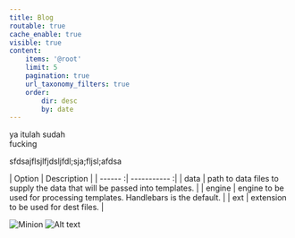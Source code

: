 ```yaml
---
title: Blog
routable: true
cache_enable: true
visible: true
content:
    items: '@root'
    limit: 5
    pagination: true
    url_taxonomy_filters: true
    order:
        dir: desc
        by: date
---
```


ya itulah sudah  
fucking

sfdsajflsjlfjdsljfdl;sja;fljsl;afdsa

| Option | Description |
| ------ :| ----------- :|
| data   | path to data files to supply the data that will be passed into templates. |
| engine | engine to be used for processing templates. Handlebars is the default. |
| ext    | extension to be used for dest files. |

![Minion](http://octodex.github.com/images/minion.png)
![Alt text](http://octodex.github.com/images/stormtroopocat.jpg "The Stormtroopocat")